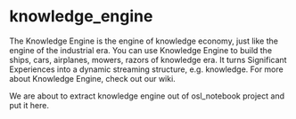 knowledge_engine
================

The Knowledge Engine is the engine of knowledge economy, just like the engine of the industrial era. You can use Knowledge Engine to build the ships, cars, airplanes, mowers, razors of knowledge era. It turns Significant Experiences into a dynamic streaming structure, e.g. knowledge. For more about Knowledge Engine, check out our wiki.

We are about to extract knowledge engine out of osl_notebook project and put it here. 
